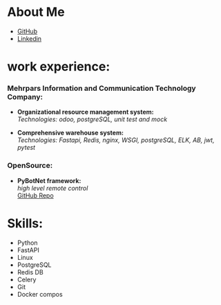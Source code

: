 
# About Me


* [GitHub](https://github.com/onionj)
* [Linkedin](https://www.linkedin.com/in/onionj)

# work experience:
### Mehrpars Information and Communication Technology Company:
* **Organizational resource management system:**\
    *Technologies: odoo, postgreSQL, unit test and mock*

* **Comprehensive warehouse system:**\
    *Technologies: Fastapi, Redis, nginx, WSGI, postgreSQL, ELK, AB, jwt, pytest*


### OpenSource:
* **PyBotNet framework:**\
    *high level remote control*\
    [GitHub Repo](https://github.com/onionj/pybotnet)



# Skills:

* Python
* FastAPI
* Linux
* PostgreSQL
* Redis DB
* Celery
* Git
* Docker compos

